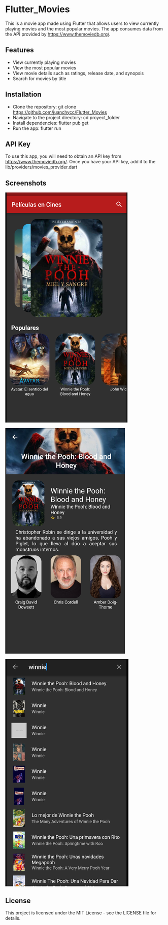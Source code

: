 # Flutter_Movies
This is a movie app made using Flutter that allows users to view currently playing movies and the most popular movies. The app consumes data from the API provided by https://www.themoviedb.org/.

## Features
* View currently playing movies
* View the most popular movies
* View movie details such as ratings, release date, and synopsis
* Search for movies by title
## Installation
* Clone the repository: git clone https://github.com/juanchycc/Flutter_Movies
* Navigate to the project directory: cd proyect_folder
* Install dependencies: flutter pub get
* Run the app: flutter run
## API Key
To use this app, you will need to obtain an API key from https://www.themoviedb.org/. Once you have your API key, add it to the lib/providers/movies_provider.dart

## Screenshots

![Home Screen](assets/home_git.png)

![Details Screen](assets/details_git.png)

![Search Screen](assets/search.png)

## License
This project is licensed under the MIT License - see the LICENSE file for details.